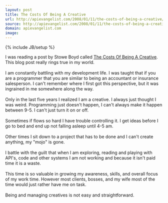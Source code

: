 ```yaml
---
layout: post
title: The Costs Of Being A Creative
url: http://apievangelist.com/2008/01/11/the-costs-of-being-a-creative/
source: http://apievangelist.com/2008/01/11/the-costs-of-being-a-creative/
domain: apievangelist.com
image: 
---
```

{% include JB/setup %}<p>I was reading a post by Stowe Boyd called <a href="http://www.stoweboyd.com/message/2008/01/the-costs-of-be.html">The Costs Of Being A Creative</a>.  This blog post really rings true in my world.<br /><br />I am constantly battling with my development life.  I was taught that if you are a programmer that you are similar to being an accountant or insurance salesperson.   I can't remember where I first got this perspective, but it was ingrained in me somewhere along the way.<br /><br />Only in the last five years I realized I am a creative.  I always just thought I was weird.  Programming just doesn't happen, I can't always make it happen between 9-5.  I can't just turn it on or off. <br /><br />Sometimes if flows so hard I have trouble controlling it.  I get ideas before I go to bed and end up not falling asleep until 4-5 am. <br /><br />Other times I sit down to a project that has to be done and I can't create anything, my "mojo" is gone.<br /><br />I battle with the guilt that when I am exploring, reading and playing with API's, code and other systems I am not working and because it isn't paid time it is a waste.<br /><br />This time is so valuable in growing my awareness, skills, and overall focus of my work time.  However most clients, bosses, and my wife most of the time would just rather have me on task.<br /><br />Being and managing creatives is not easy and straightforward.</p>
